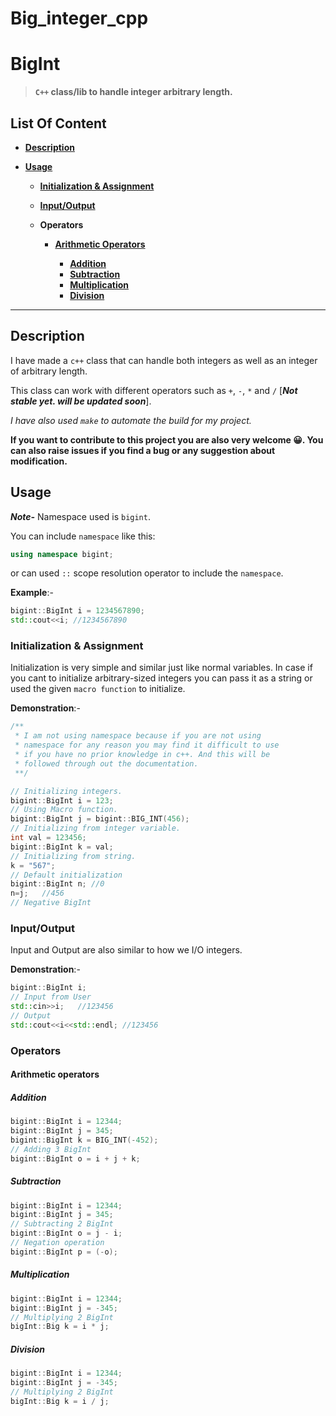 # Big_integer_cpp

# BigInt

>**`C++` class/lib to handle integer arbitrary length.**

## List Of Content

- [**Description**](#description)
- [**Usage**](#usage)

  - [**Initialization & Assignment**](#initialization--assignment)
  - [**Input/Output**](#inputoutput)
  - **Operators**
  
    - [**Arithmetic Operators**](#arithmetic-operators)
  
      - [**Addition**](#addition)
      - [**Subtraction**](#subtraction)
      - [**Multiplication**](#multiplication)
      - [**Division**](#division)

---

## **Description**

I have made a `c++` class that can handle both integers as well as an integer of arbitrary length.

This class can work with different operators such as `+`, `-`, `*` and `/` [***Not stable yet. will be updated soon***].

*I have also used `make` to automate the build for my project.*

**If you want to contribute to this project you are also very welcome :grinning:. You can also raise issues if you find a bug or any suggestion about modification.**

## **Usage**

***Note-*** Namespace used is `bigint`.

You can include `namespace` like this:  

```cpp
using namespace bigint;
```

or can used `::` scope resolution operator to include the `namespace`.

**Example**:-

```cpp
bigint::BigInt i = 1234567890;
std::cout<<i; //1234567890
```

### **Initialization & Assignment**

Initialization is very simple and similar just like normal variables. In case if you cant to initialize arbitrary-sized integers you can pass it as a string or used the given `macro function` to initialize.

**Demonstration**:-

```cpp
/**
 * I am not using namespace because if you are not using 
 * namespace for any reason you may find it difficult to use 
 * if you have no prior knowledge in c++. And this will be 
 * followed through out the documentation.
 **/

// Initializing integers.
bigint::BigInt i = 123;
// Using Macro function.
bigint::BigInt j = bigint::BIG_INT(456);
// Initializing from integer variable. 
int val = 123456;
bigint::BigInt k = val;
// Initializing from string.
k = "567";
// Default initialization
bigint::BigInt n; //0
n=j;   //456
// Negative BigInt

```

### Input/Output

Input and Output are also similar to how we I/O integers.

**Demonstration**:-

```cpp
bigint::BigInt i;
// Input from User
std::cin>>i;   //123456
// Output
std::cout<<i<<std::endl; //123456
```

### Operators

#### Arithmetic operators

##### Addition

```cpp
bigint::BigInt i = 12344;
bigint::BigInt j = 345;
bigint::BigInt k = BIG_INT(-452);
// Adding 3 BigInt
bigint::BigInt o = i + j + k;
```

##### Subtraction

```cpp
bigint::BigInt i = 12344;
bigint::BigInt j = 345;
// Subtracting 2 BigInt
bigint::BigInt o = j - i;
// Negation operation
bigint::BigInt p = (-o);
```

##### Multiplication

```cpp
bigint::BigInt i = 12344;
bigint::BigInt j = -345;
// Multiplying 2 BigInt
bigInt::Big k = i * j;
```

##### Division

```cpp
bigint::BigInt i = 12344;
bigint::BigInt j = -345;
// Multiplying 2 BigInt
bigInt::Big k = i / j;
```

